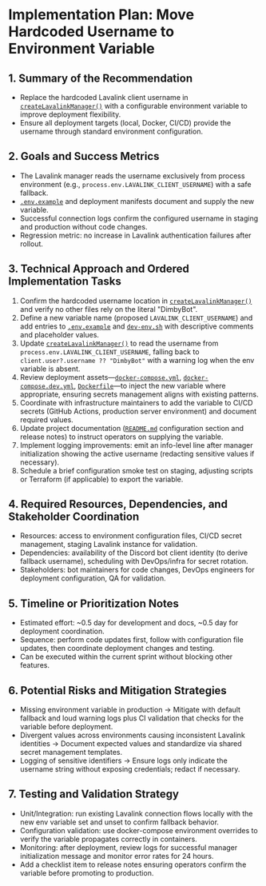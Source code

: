 # Implementation Plan: Move Hardcoded Username to Environment Variable

## 1. Summary of the Recommendation
- Replace the hardcoded Lavalink client username in [`createLavalinkManager()`](src/lib/LavalinkManager.js:8) with a configurable environment variable to improve deployment flexibility.
- Ensure all deployment targets (local, Docker, CI/CD) provide the username through standard environment configuration.

## 2. Goals and Success Metrics
- The Lavalink manager reads the username exclusively from process environment (e.g., `process.env.LAVALINK_CLIENT_USERNAME`) with a safe fallback.
- [`.env.example`](.env.example) and deployment manifests document and supply the new variable.
- Successful connection logs confirm the configured username in staging and production without code changes.
- Regression metric: no increase in Lavalink authentication failures after rollout.

## 3. Technical Approach and Ordered Implementation Tasks
1. Confirm the hardcoded username location in [`createLavalinkManager()`](src/lib/LavalinkManager.js:8) and verify no other files rely on the literal "DimbyBot".
2. Define a new variable name (proposed `LAVALINK_CLIENT_USERNAME`) and add entries to [`.env.example`](.env.example) and [`dev-env.sh`](dev-env.sh) with descriptive comments and placeholder values.
3. Update [`createLavalinkManager()`](src/lib/LavalinkManager.js:8) to read the username from `process.env.LAVALINK_CLIENT_USERNAME`, falling back to `client.user?.username ?? "DimbyBot"` with a warning log when the env variable is absent.
4. Review deployment assets—[`docker-compose.yml`](docker-compose.yml), [`docker-compose.dev.yml`](docker-compose.dev.yml), [`Dockerfile`](Dockerfile)—to inject the new variable where appropriate, ensuring secrets management aligns with existing patterns.
5. Coordinate with infrastructure maintainers to add the variable to CI/CD secrets (GitHub Actions, production server environment) and document required values.
6. Update project documentation ([`README.md`](README.md) configuration section and release notes) to instruct operators on supplying the variable.
7. Implement logging improvements: emit an info-level line after manager initialization showing the active username (redacting sensitive values if necessary).
8. Schedule a brief configuration smoke test on staging, adjusting scripts or Terraform (if applicable) to export the variable.

## 4. Required Resources, Dependencies, and Stakeholder Coordination
- Resources: access to environment configuration files, CI/CD secret management, staging Lavalink instance for validation.
- Dependencies: availability of the Discord bot client identity (to derive fallback username), scheduling with DevOps/infra for secret rotation.
- Stakeholders: bot maintainers for code changes, DevOps engineers for deployment configuration, QA for validation.

## 5. Timeline or Prioritization Notes
- Estimated effort: ~0.5 day for development and docs, ~0.5 day for deployment coordination.
- Sequence: perform code updates first, follow with configuration file updates, then coordinate deployment changes and testing.
- Can be executed within the current sprint without blocking other features.

## 6. Potential Risks and Mitigation Strategies
- Missing environment variable in production → Mitigate with default fallback and loud warning logs plus CI validation that checks for the variable before deployment.
- Divergent values across environments causing inconsistent Lavalink identities → Document expected values and standardize via shared secret management templates.
- Logging of sensitive identifiers → Ensure logs only indicate the username string without exposing credentials; redact if necessary.

## 7. Testing and Validation Strategy
- Unit/Integration: run existing Lavalink connection flows locally with the new env variable set and unset to confirm fallback behavior.
- Configuration validation: use docker-compose environment overrides to verify the variable propagates correctly in containers.
- Monitoring: after deployment, review logs for successful manager initialization message and monitor error rates for 24 hours.
- Add a checklist item to release notes ensuring operators confirm the variable before promoting to production.